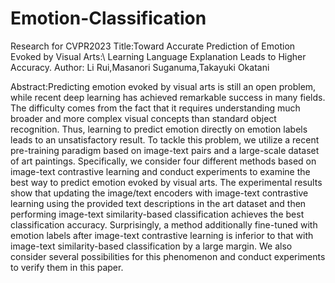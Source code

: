 # Emotion-Classification
Research for CVPR2023
Title:Toward Accurate Prediction of Emotion Evoked by Visual Arts:\\ Learning Language Explanation Leads to Higher Accuracy.
Author: Li Rui,Masanori Suganuma,Takayuki Okatani

Abstract:Predicting emotion evoked by visual arts is still an open problem, while recent deep learning has achieved remarkable success in many fields. The difficulty comes from the fact that it requires understanding much broader and more complex visual concepts than standard object recognition. Thus, learning to predict emotion directly on emotion labels leads to an unsatisfactory result. To tackle this problem, we utilize a recent pre-training paradigm based on image-text pairs and a large-scale dataset of art paintings. Specifically, we consider four different methods based on image-text contrastive learning and conduct experiments to examine the best way to predict emotion evoked by visual arts. The experimental results show that updating the image/text encoders with image-text contrastive learning using the provided text descriptions in the art dataset and then performing image-text similarity-based classification achieves the best classification accuracy. Surprisingly, a method additionally fine-tuned with emotion labels after image-text contrastive learning is inferior to that with image-text similarity-based classification by a large margin. We also consider several possibilities for this phenomenon and conduct experiments to verify them in this paper.
